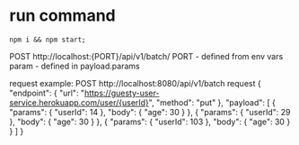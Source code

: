 # run command
    npm i && npm start;

POST http://localhost:{PORT}/api/v1/batch/<param>
    PORT - defined from env vars
    param - defined in payload.params

request example:
    POST http://localhost:8080/api/v1/batch
        request
            {
        "endpoint": {
            "url": "https://guesty-user-service.herokuapp.com/user/{userId}",
            "method": "put"
        },
        "payload": [
            {
                "params": {
                    "userId": 14
                },
                "body": {
                    "age": 30
                }
            },
            {
                "params": {
                    "userId": 29
                },
                "body": {
                    "age": 30
                }
            },
            {
                "params": {
                    "userId": 103
                },
                "body": {
                    "age": 30
                }
            }
        ]
    }